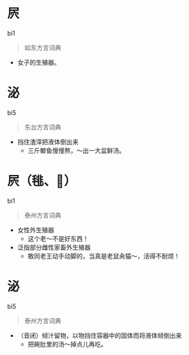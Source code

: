 # 屄
bi1
> 如东方言词典
- 女子的生殖器。

# 泌
bi5
> 东台方言词典
- 挡住渣滓把液体倒出来
  - 三斤鲫鱼慢慢熬，～出一大盆鲜汤。


# 屄（毴、𣭈）
bi1
> 泰州方言词典
- 女性外生殖器
  - 这个老～不是好东西！
- 泛指部分雌性家畜外生殖器
  - 敢同老王动手动脚的，当真是老鼠肏猫～，活得不耐烦！


# 泌
bi5
> 泰州方言词典
- （音闭）倾汁留物，以物挡住容器中的固体而将液体倾倒出来
  - 把碗肚里的汤～掉点儿再吃。
